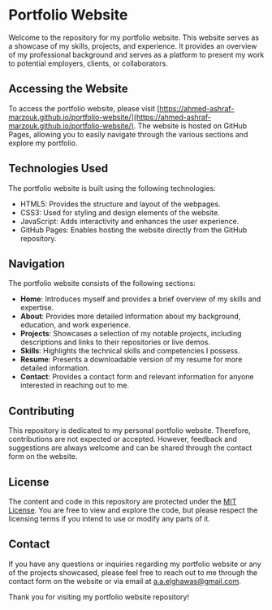 # Portfolio Website

Welcome to the repository for my portfolio website. This website serves as a showcase of my skills, projects, and experience. It provides an overview of my professional background and serves as a platform to present my work to potential employers, clients, or collaborators.

## Accessing the Website

To access the portfolio website, please visit [https://ahmed-ashraf-marzouk.github.io/portfolio-website/](https://ahmed-ashraf-marzouk.github.io/portfolio-website/). The website is hosted on GitHub Pages, allowing you to easily navigate through the various sections and explore my portfolio.

## Technologies Used

The portfolio website is built using the following technologies:

- HTML5: Provides the structure and layout of the webpages.
- CSS3: Used for styling and design elements of the website.
- JavaScript: Adds interactivity and enhances the user experience.
- GitHub Pages: Enables hosting the website directly from the GitHub repository.

## Navigation

The portfolio website consists of the following sections:

- **Home**: Introduces myself and provides a brief overview of my skills and expertise.
- **About**: Provides more detailed information about my background, education, and work experience.
- **Projects**: Showcases a selection of my notable projects, including descriptions and links to their repositories or live demos.
- **Skills**: Highlights the technical skills and competencies I possess.
- **Resume**: Presents a downloadable version of my resume for more detailed information.
- **Contact**: Provides a contact form and relevant information for anyone interested in reaching out to me.

## Contributing

This repository is dedicated to my personal portfolio website. Therefore, contributions are not expected or accepted. However, feedback and suggestions are always welcome and can be shared through the contact form on the website.

## License

The content and code in this repository are protected under the [MIT License](LICENSE). You are free to view and explore the code, but please respect the licensing terms if you intend to use or modify any parts of it.

## Contact

If you have any questions or inquiries regarding my portfolio website or any of the projects showcased, please feel free to reach out to me through the contact form on the website or via email at [a.a.elghawas@gmail.com](mailto:a.a.elghawas@gmail.com).

Thank you for visiting my portfolio website repository!

